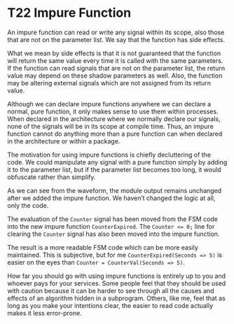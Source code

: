 # T22 Impure Function

An impure function can read or write any signal within its scope, also those that are not on the parameter list. We say that the function has side effects.

What we mean by side effects is that it is not guaranteed that the function will return the same value every time it is called with the same parameters. If the function can read signals that are not on the parameter list, the return value may depend on these shadow parameters as well. Also, the function may be altering external signals which are not assigned from its return value.

Although we can declare impure functions anywhere we can declare a normal, pure function, it only makes sense to use them within processes. When declared in the architecture where we normally declare our signals, none of the signals will be in its scope at compile time. Thus, an impure function cannot do anything more than a pure function can when declared in the architecture or within a package.

The motivation for using impure functions is chiefly decluttering of the code. We could manipulate any signal with a pure function simply by adding it to the parameter list, but if the parameter list becomes too long, it would obfuscate rather than simplify.

As we can see from the waveform, the module output remains unchanged after we added the impure function. We haven’t changed the logic at all, only the code.

The evaluation of the `Counter` signal has been moved from the FSM code into the new impure function `CounterExpired`. The `Counter <= 0;` line for clearing the `Counter` signal has also been moved into the impure function.

The result is a more readable FSM code which can be more easily maintained. This is subjective, but for me `CounterExpired(Seconds => 5)` is easier on the eyes than `Counter = CounterVal(Seconds => 5)`.

How far you should go with using impure functions is entirely up to you and whoever pays for your services. Some people feel that they should be used with caution because it can be harder to see through all the causes and effects of an algorithm hidden in a subprogram. Others, like me, feel that as long as you make your intentions clear, the easier to read code actually makes it less error-prone.
